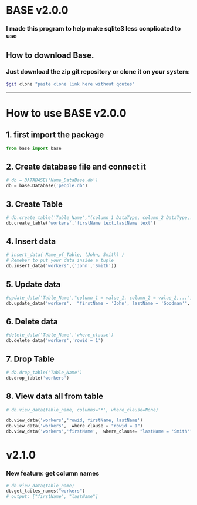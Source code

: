 # BASE v2.0.0

### I made this program to help make sqlite3 less conplicated to use

## How to download Base.

### Just download the zip git repository or clone it on your system:
```bash
$git clone "paste clone link here without qoutes"
```
---

# How to use BASE v2.0.0

## 1. first import the package
```python
from base import base
```

## 2. Create database file and connect it
```python
# db = DATABASE('Name_DataBase.db')
db = base.Database('people.db')
```

## 3. Create Table
```python
# db.create_table('Table_Name',"(column_1 DataType, column_2 DataType,...)")
db.create_table('workers','firstName text,lastName text')
```

## 4. Insert data
```python
# insert_data( Name_of_Table, (John, Smith) ) 
# Remeber to put your data inside a tuple
db.insert_data('workers',('John','Smith'))
```

## 5. Update data
```python
#update_data('Table_Name',"column_1 = value_1, column_2 = value_2,...", where_clause)
db.update_data('workers',  "firstName = 'John', lastName = 'Goodman'",  "rowid = 1")
```

## 6. Delete data
```python
#delete_data('Table_Name','where_clause')
db.delete_data('workers','rowid = 1')
```

## 7. Drop Table
```python
# db.drop_table('Table_Name')
db.drop_table('workers')
```

## 8. View data all from table
```python
# db.view_data(table_name, columns='*', where_clause=None)

db.view_data('workers','rowid, firstName, lastName')
db.view_data('workers',  where_clause = "rowid = 1")
db.view_data('workers','firstName',  where_clause= "lastName = 'Smith'")
```

# v2.1.0

### New feature: get column names

```python
# db.view_data(table_name)
db.get_tables_names("workers")
# output: ["firstName", "lastName"]
```